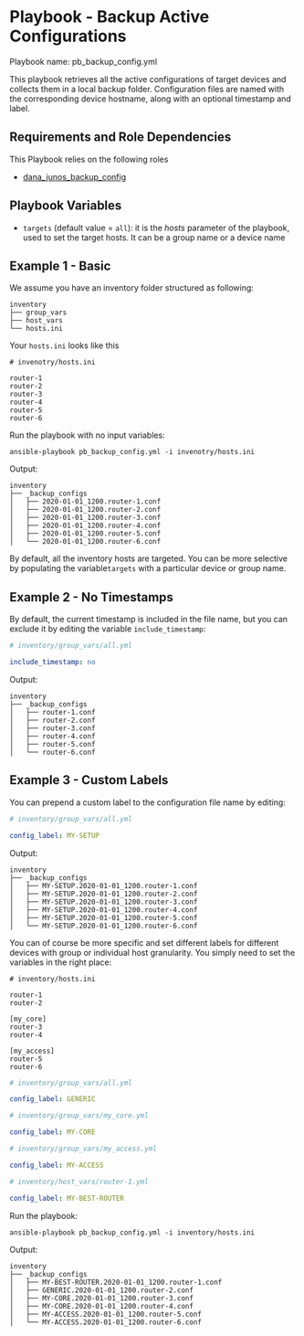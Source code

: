 # Playbook - Backup Active Configurations 

Playbook name: pb_backup_config.yml

This playbook retrieves all the active configurations of target devices and collects them in a local backup folder.
Configuration files are named with the corresponding device hostname, along with an optional timestamp and label.

## Requirements and Role Dependencies 

This Playbook relies on the following roles

* [dana_junos_backup_config](roles/dana_junos_backup_config/README.md)


## Playbook Variables

* `targets` (default value = `all`): it is the _hosts_ parameter of the playbook, used to set the target hosts. 
It can be a group name or a device name


## Example 1 - Basic

We assume you have an inventory folder structured as following:

```
inventory
├── group_vars
├── host_vars
└── hosts.ini
```

Your `hosts.ini` looks like this

```
# invenotry/hosts.ini

router-1
router-2
router-3
router-4
router-5
router-6
```

Run the playbook with no input variables:
 
```
ansible-playbook pb_backup_config.yml -i invenotry/hosts.ini
```

Output: 

```
inventory
├── _backup_configs
│   ├── 2020-01-01_1200.router-1.conf
│   ├── 2020-01-01_1200.router-2.conf
│   ├── 2020-01-01_1200.router-3.conf
│   ├── 2020-01-01_1200.router-4.conf
│   ├── 2020-01-01_1200.router-5.conf
│   └── 2020-01-01_1200.router-6.conf
```

By default, all the inventory hosts are targeted. You can be more selective 
by populating the variable`targets` with a particular device or group name.


## Example 2 - No Timestamps

By default, the current timestamp is included in the file name, but you can exclude it by editing the variable 
`include_timestamp`:

```yaml
# inventory/group_vars/all.yml

include_timestamp: no
```

Output: 

```
inventory
├── _backup_configs
│   ├── router-1.conf
│   ├── router-2.conf
│   ├── router-3.conf
│   ├── router-4.conf
│   ├── router-5.conf
│   └── router-6.conf
```

## Example 3 - Custom Labels

You can prepend a custom label to the configuration file name by editing:

```yaml
# inventory/group_vars/all.yml

config_label: MY-SETUP
```

Output: 

```
inventory
├── _backup_configs
│   ├── MY-SETUP.2020-01-01_1200.router-1.conf
│   ├── MY-SETUP.2020-01-01_1200.router-2.conf
│   ├── MY-SETUP.2020-01-01_1200.router-3.conf
│   ├── MY-SETUP.2020-01-01_1200.router-4.conf
│   ├── MY-SETUP.2020-01-01_1200.router-5.conf
│   └── MY-SETUP.2020-01-01_1200.router-6.conf
```

You can of course be more specific and set different labels for different devices with group or individual host 
granularity. You simply need to set the variables in the right place:

```
# inventory/hosts.ini

router-1
router-2

[my_core]
router-3
router-4

[my_access]
router-5
router-6
```

```yaml
# inventory/group_vars/all.yml

config_label: GENERIC
```

```yaml
# inventory/group_vars/my_core.yml

config_label: MY-CORE
```

```yaml
# inventory/group_vars/my_access.yml

config_label: MY-ACCESS
```

```yaml
# inventory/host_vars/router-1.yml

config_label: MY-BEST-ROUTER
```

Run the playbook:

```
ansible-playbook pb_backup_config.yml -i inventory/hosts.ini 
```

Output: 

```
inventory
├── _backup_configs
│   ├── MY-BEST-ROUTER.2020-01-01_1200.router-1.conf
│   ├── GENERIC.2020-01-01_1200.router-2.conf
│   ├── MY-CORE.2020-01-01_1200.router-3.conf
│   ├── MY-CORE.2020-01-01_1200.router-4.conf
│   ├── MY-ACCESS.2020-01-01_1200.router-5.conf
│   └── MY-ACCESS.2020-01-01_1200.router-6.conf
```

